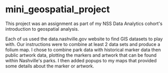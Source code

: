 # mini_geospatial_project

This project was an assignment as part of my NSS Data Analytics cohort's introduction to geospatial analysis.

Each of us used the data.nashville.gov website to find GIS datasets to play with. Our instructions were to combine at least 2 data sets and produce a folium map. I chose to combine park data with historical marker data then public artwork data, plotting the markers and artwork that can be found within Nashville's parks. I then added popups to my maps that provided some details about the marker or artwork.
